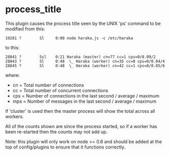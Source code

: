 process_title
=============

This plugin causes the process title seen by the UNIX 'ps' command to
be modified from this:

```
19281 ?        Sl     0:00 node haraka.js -c /etc/haraka
```

to this:

```
28841 ?        Ssl    0:21 Haraka (master) cn=77 cc=1 cps=0/0.09/2
28843 ?        Sl     0:48  \_ Haraka (worker) cn=35 cc=0 cps=0/0.04/4                            
28845 ?        Sl     0:48  \_ Haraka (worker) cn=42 cc=1 cps=0/0.05/6
```

where:
* cn = Total number of connections
* cc = Total number of concurrent connections
* cps = Number of connections in the last second / average / maximum
* mps = Number of messages in the last second / average / maximum

If 'cluster' is used then the master process will show the total
across all workers.

All of the counts shown are since the process started, so if a 
worker has been re-started then the counts may not add up.

Note: this plugin will only work on node >= 0.8 and should be
added at the top of config/plugins to ensure that it functions
correctly.
